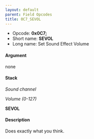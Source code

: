 ```yaml
---
layout: default
parent: Field Opcodes
title: 0C7_SEVOL
---
```


-   Opcode: **0x0C7;**
-   Short name: **SEVOL**
-   Long name: Set Sound Effect Volume

#### Argument

none

#### Stack

  
*Sound channel*

*Volume (0-127)*

**SEVOL**

#### Description

Does exactly what you think.
